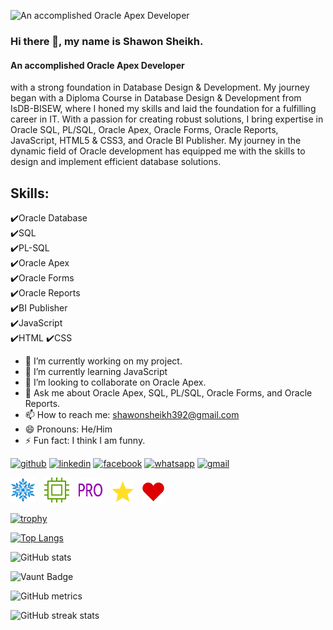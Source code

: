 ![An accomplished Oracle Apex Developer](https://media.licdn.com/dms/image/D5616AQFq4Nxt70lxZw/profile-displaybackgroundimage-shrink_350_1400/0/1707489385815?e=1713398400&v=beta&t=LmqOIgpTJ9PasLN7rs9IyVOohKlIpcsVqcTZDOWkqno)
### Hi there 👋, my name is Shawon Sheikh.
#### An accomplished Oracle Apex Developer

with a strong foundation in Database Design & Development. My journey began with a Diploma Course in Database Design & Development from IsDB-BISEW, where I honed my skills and laid the foundation for a fulfilling career in IT.
With a passion for creating robust solutions, I bring expertise in Oracle SQL, PL/SQL, Oracle Apex, Oracle Forms, Oracle Reports, JavaScript, HTML5 & CSS3, and Oracle BI Publisher. My journey in the dynamic field of Oracle development has equipped me with the skills to design and implement efficient database solutions.

## Skills: 
✔️Oracle Database </br> ✔️SQL </br> ✔️PL-SQL </br> ✔️Oracle Apex </br> ✔️Oracle Forms </br> ✔️Oracle Reports </br> ✔️BI Publisher </br> ✔️JavaScript </br> ✔️HTML ✔️CSS

- 🔭 I’m currently working on my project. 
- 🌱 I’m currently learning JavaScript 
- 👯 I’m looking to collaborate on Oracle Apex. 
- 💬 Ask me about Oracle Apex, SQL, PL/SQL, Oracle Forms, and Oracle Reports. 
- 📫 How to reach me: shawonsheikh392@gmail.com 
- 😄 Pronouns: He/Him 
- ⚡ Fun fact: I think I am funny. 


[<img src='https://cdn.jsdelivr.net/npm/simple-icons@3.0.1/icons/github.svg' alt='github' height='40'>](https://github.com/shawon392)  [<img src='https://cdn.jsdelivr.net/npm/simple-icons@3.0.1/icons/linkedin.svg' alt='linkedin' height='40'>](https://www.linkedin.com/in/www.linkedin.com/in/shawon-sheikh/)  [<img src='https://cdn.jsdelivr.net/npm/simple-icons@3.0.1/icons/facebook.svg' alt='facebook' height='40'>](https://www.facebook.com/https://www.facebook.com/shawon.sheikh.100095531288058)  [<img src='https://cdn.jsdelivr.net/npm/simple-icons@3.0.1/icons/whatsapp.svg' alt='whatsapp' height='40'>](https://wa.me/+8801779815788)  [<img src='https://cdn.jsdelivr.net/npm/simple-icons@3.0.1/icons/gmail.svg' alt='gmail' height='40'>](shawonsheikh392@gmail.com)  

<a href='https://archiveprogram.github.com/'><img src='https://raw.githubusercontent.com/acervenky/animated-github-badges/master/assets/acbadge.gif' width='40' height='40'></a> <a href='https://docs.github.com/en/developers'><img src='https://raw.githubusercontent.com/acervenky/animated-github-badges/master/assets/devbadge.gif' width='40' height='40'></a> <a href='https://github.com/pricing'><img src='https://raw.githubusercontent.com/acervenky/animated-github-badges/master/assets/pro.gif' width='40' height='40'></a> <a href='https://stars.github.com/'><img src='https://raw.githubusercontent.com/acervenky/animated-github-badges/master/assets/starbadge.gif' width='35' height='35'></a> <a href='https://docs.github.com/en/github/supporting-the-open-source-community-with-github-sponsors'><img src='https://raw.githubusercontent.com/acervenky/animated-github-badges/master/assets/sponsorbadge.gif' width='35' height='35'></a> 

[![trophy](https://github-profile-trophy.vercel.app/?username=shawon392)](https://github.com/ryo-ma/github-profile-trophy)

[![Top Langs](https://github-readme-stats.vercel.app/api/top-langs/?username=shawon392)](https://github.com/anuraghazra/github-readme-stats)

![GitHub stats](https://github-readme-stats.vercel.app/api?username=shawon392&show_icons=true&count_private=true)  

![Vaunt Badge](https://api.vaunt.dev/v1/github/entities/shawon392/contributions?format=svg&private=true)  

![GitHub metrics](https://metrics.lecoq.io/shawon392)  

![GitHub streak stats](https://streak-stats.demolab.com/?user=shawon392)  

